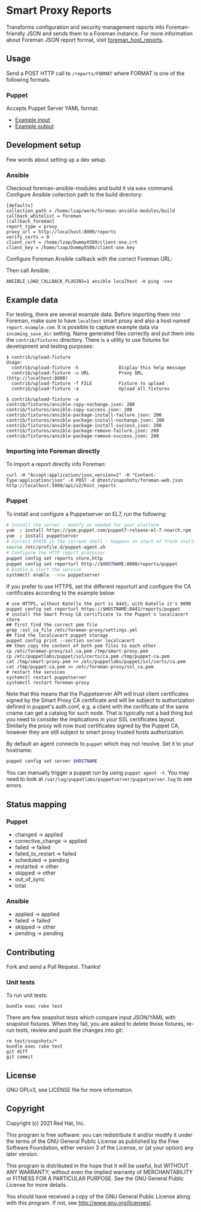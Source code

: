 Smart Proxy Reports
===================

Transforms configuration and security management reports into Foreman-friendly
JSON and sends them to a Foreman instance. For more information about Foreman
JSON report format, visit
[foreman_host_reports](https://github.com/theforeman/foreman_host_reports).

## Usage

Send a POST HTTP call to `/reports/FORMAT` where FORMAT is one of the following formats.

### Puppet

Accepts Puppet Server YAML format:

* [Example input](test/fixtures/puppet6-foreman-web.yaml)
* [Example output](test/snapshots/foreman-web.json)

## Development setup

Few words about setting up a dev setup.

### Ansible

Checkoud foreman-ansible-modules and build it via `make` command. Configure
Ansible collection path to the build directory:

    [defaults]
    collection_path = /home/lzap/work/foreman-ansible-modules/build
    callback_whitelist = foreman
    [callback_foreman]
    report_type = proxy
    proxy_url = http://localhost:8000/reports
    verify_certs = 0
    client_cert = /home/lzap/DummyX509/client-one.crt
    client_key = /home/lzap/DummyX509/client-one.key

Configure Foreman Ansible callback with the correct Foreman URL:

Then call Ansible:

    ANSIBLE_LOAD_CALLBACK_PLUGINS=1 ansible localhost -m ping -vvv

## Example data

For testing, there are several example data. Before importing them into Foreman, make sure to have `localhost` smart proxy and also a host named `report.example.com`. It is possible to capture example data via `incoming_save_dir` setting. Name generated files correctly and put them into the `contrib/fixtures` directory. There is a utility to use fixtures for development and testing purposes:

```
$ contrib/upload-fixture
Usage:
  contrib/upload-fixture -h               Display this help message
  contrib/upload-fixture -u URL           Proxy URL (http://localhost:8000)
  contrib/upload-fixture -f FILE          Fixture to upload
  contrib/upload-fixture -a               Upload all fixtures

$ contrib/upload-fixture -a
contrib/fixtures/ansible-copy-nochange.json: 200
contrib/fixtures/ansible-copy-success.json: 200
contrib/fixtures/ansible-package-install-failure.json: 200
contrib/fixtures/ansible-package-install-nochange.json: 200
contrib/fixtures/ansible-package-install-success.json: 200
contrib/fixtures/ansible-package-remove-failure.json: 200
contrib/fixtures/ansible-package-remove-success.json: 200
```

### Importing into Foreman directly

To import a report directly info Foreman:

```
curl -H "Accept:application/json,version=2" -H "Content-Type:application/json" -X POST -d @test/snapshots/foreman-web.json http://localhost:5000/api/v2/host_reports
```

### Puppet

To install and configure a Puppetserver on EL7, run the following:

```bash
# Install the server - modify as needed for your platform
yum -y install https://yum.puppet.com/puppet7-release-el-7.noarch.rpm
yum -y install puppetserver
# Correct $PATH in the current shell - happens on start of fresh shells automatically
source /etc/profile.d/puppet-agent.sh
# Configure the HTTP report processor
puppet config set reports store,http
puppet config set reporturl http://$HOSTNAME:8000/reports/puppet
# Enable & start the service
systemctl enable --now puppetserver
```

If you prefer to use HTTPS, set the different reporturl and configure the CA certificates according to the example below
```
# use HTTPS, without Katello the port is 8443, with Katello it's 9090
puppet config set reporturl https://$HOSTNAME:8443/reports/puppet
# install the Smart Proxy CA certificate to the Puppet's localcacert store
## first find the correct pem file
grep :ssl_ca_file /etc/foreman-proxy/settings.yml
## find the localcacert puppet storage
puppet config print --section server localcacert
## then copy the content of both pem files to each other
cp /etc/foreman-proxy/ssl_ca.pem /tmp/smart-proxy.pem
cp /etc/puppetlabs/puppet/ssl/certs/ca.pem /tmp/puppet-ca.pem
cat /tmp/smart-proxy.pem >> /etc/puppetlabs/puppet/ssl/certs/ca.pem
cat /tmp/puppet-ca.pem >> /etc/foreman-proxy/ssl_ca.pem
# restart the services
systemctl restart puppetserver
systemctl restart foreman-proxy
```
Note that this means that the Puppetserver API will trust client certificates signed by the Smart Proxy CA
certificate and will be subject to authorization defined in puppet's auth.conf, e.g. a client with the certificate
of the same cname can get a catalog for such node. That is typically not a bad thing but you need to consider the
implications in your SSL certificates layout. Similarly the proxy will now trust certificates signed by the
Puppet CA, however they are still subject to smart proxy trusted hosts authorization.

By default an agent connects to `puppet` which may not resolve. Set it to your hostname:

```bash
puppet config set server $HOSTNAME
```

You can manually trigger a puppet run by using `puppet agent -t`. You may need to look at `/var/log/puppetlabs/puppetserver/puppetserver.log` to see errors.

## Status mapping

### Puppet

* changed -> applied
* corrective_change -> applied
* failed -> failed
* failed_to_restart -> failed
* scheduled -> pending
* restarted -> other
* skipped -> other
* out_of_sync
* total

### Ansible

* applied -> applied
* failed -> failed
* skipped -> other
* pending -> pending

## Contributing

Fork and send a Pull Request. Thanks!

### Unit tests

To run unit tests:

    bundle exec rake test

There are few snapshot tests which compare input JSON/YAML with snapshot fixtures. When they fail, you are asked to delete those fixtures, re-run tests, review and push the changes into git:

```
rm test/snapshots/*
bundle exec rake test
git diff
git commit
```

## License

GNU GPLv3, see LICENSE file for more information.

## Copyright

Copyright (c) 2021 Red Hat, Inc.

This program is free software: you can redistribute it and/or modify
it under the terms of the GNU General Public License as published by
the Free Software Foundation, either version 3 of the License, or
(at your option) any later version.

This program is distributed in the hope that it will be useful,
but WITHOUT ANY WARRANTY; without even the implied warranty of
MERCHANTABILITY or FITNESS FOR A PARTICULAR PURPOSE.  See the
GNU General Public License for more details.

You should have received a copy of the GNU General Public License
along with this program.  If not, see <http://www.gnu.org/licenses/>.
